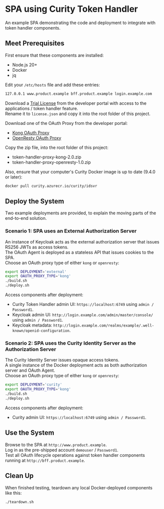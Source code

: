 # SPA using Curity Token Handler

An example SPA demonstrating the code and deployment to integrate with token handler components.

## Meet Prerequisites

First ensure that these components are installed:

- Node.js 20+
- Docker
- jq

Edit your `/etc/hosts` file and add these entries:

```bash
127.0.0.1 www.product.example bff.product.example login.example.com
```

Download a [Trial License](https://developer.curity.io/free-trial) from the developer portal with access to the applications / token handler feature.\
Rename it to `license.json` and copy it into the root folder of this project.

Download one of the OAuth Proxy from the developer portal:

- [Kong OAuth Proxy](https://developer.curity.io/releases/token-handler?proxy=kong)
- [OpenResty OAuth Proxy](https://developer.curity.io/releases/token-handler?proxy=openresty)

Copy the zip file, into the root folder of this project:

- token-handler-proxy-kong-2.0.zip
- token-handler-proxy-openresty-1.0.zip

Also, ensure that your computer's Curity Docker image is up to date (9.4.0 or later):

```bash
docker pull curity.azurecr.io/curity/idsvr
```

## Deploy the System

Two example deployments are provided, to explain the moving parts of the end-to-end solution.

### Scenario 1: SPA uses an External Authorization Server

An instance of Keycloak acts as the external authorization server that issues RS256 JWTs as access tokens.\
The OAuth Agent is deployed as a stateless API that issues cookies to the SPA.\
Choose an OAuth proxy type of either `kong` or `openresty`:

```bash
export DEPLOYMENT='external'
export OAUTH_PROXY_TYPE='kong'
./build.sh
./deploy.sh
```

Access components after deployment:

- Curity Token Handler admin UI: `https://localhost:6749` using `admin / Password1`.
- Keycloak admin UI: `http://login.example.com/admin/master/console/` using `admin / Password1`.
- Keycloak metadata: `http://login.example.com/realms/example/.well-known/openid-configuration`.

### Scenario 2: SPA uses the Curity Identity Server as the Authorization Server

The Curity Identity Server issues opaque access tokens.\
A single instance of the Docker deployment acts as both authorization server and OAuth Agent.\
Choose an OAuth proxy type of either `kong` or `openresty`:

```bash
export DEPLOYMENT='curity'
export OAUTH_PROXY_TYPE='kong'
./build.sh
./deploy.sh
```

Access components after deployment:

- Curity admin UI: `https://localhost:6749` using `admin / Password1`.

## Use the System

Browse to the SPA at `http://www.product.example`.\
Log in as the pre-shipped account `demouser` / `Password1`.\
Test all OAuth lifecycle operations against token handler components running at `http://bff.product.example`. 

## Clean Up

When finished testing, teardown any local Docker-deployed components like this:

```bash
./teardown.sh
```

